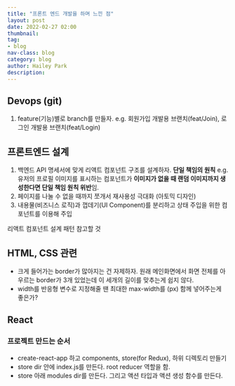 ```yaml
---
title: "프론트 엔드 개발을 하며 느낀 점"
layout: post
date: 2022-02-27 02:00
thumbnail: 
tag:
- blog
nav-class: blog
category: blog
author: Hailey Park
description: 
---
```


## Devops (git)

1. feature(기능)별로 branch를 만들자.
e.g. 회원가입 개발용 브랜치(feat/Join), 로그인 개발용 브랜치(feat/Login)

## 프론트엔드 설계

1. 백엔드 API 명세서에 맞게 리액트 컴포넌트 구조를 설계하자. **단일 책임의 원칙**
    e.g. 유저의 프로필 이미지를 표시하는 컴포넌트가 **이미지가 없을 때 랜덤 이미지까지 생성한다면 단일 책임 원칙 위반**임.
2. 페이지를 나눌 수 없을 때까지 쪼개서 재사용성 극대화 (아토믹 디자인)
3. 내용물(비즈니스 로직)과 껍데기(UI Component)를 분리하고 상태 주입을 위한 컴포넌트를 이용해 주입

리액트 컴포넌트 설계 패턴 참고할 것

## HTML, CSS 관련

- 크게 들어가는 border가 많아지는 건 자제하자. 원래 메인화면에서 화면 전체를 아우르는 border가 3개 있었는데 이 세개의 길이를 맞추는게 쉽지 않다.
- width를 반응형 변수로 지정해줄 땐 최대한 max-width를 (px) 함께 넣어주는게 좋은가?

## React 

### 프로젝트 만드는 순서

- create-react-app 하고 components, store(for Redux), 하위 디렉토리 만들기
- store dir 안에 index.js를 만든다. root reducer 역할을 함. 
- store 아래 modules dir를 만든다. 그리고 액션 타입과 액션 생성 함수를 만든다.
